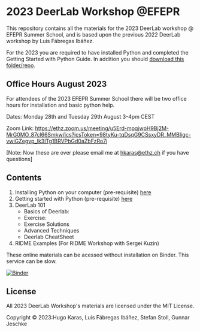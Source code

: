 # 2023 DeerLab Workshop @EFEPR

This repository contains all the materials for the 2023 DeerLab workshop @ EFEPR Summer School, and is based upon the previous 2022 DeerLab workshop by Luis Fábregas Ibáñez.

For the 2023 you are required to have installed Python and completed the Getting Started with Python Guide. In addition you should [download this folder/repo](https://github.com/JeschkeLab/DeerLabWorkshop2023/archive/refs/heads/main.zip). 

## Office Hours August 2023
For attendees of the 2023 EFEPR Summer School there will be two office hours for installation and basic python help.

Dates: Monday 28th and Tuesday 29th August 3-4pm CEST

Zoom Link: https://ethz.zoom.us/meeting/u5Erd-mpqjwpH9Bj2M-MrG0MO_87cl66Smkw/ics?icsToken=98tyKu-tqDsqG9CSsxyDR_MMBIigc-vwiGZegvp_lk3ITg1BRVPbGd0aZbFzRo7j

[Note: Now these are over please email me at hkaras@ethz.ch if you have questions]

## Contents
1. Installing Python on your computer (pre-requisite) [here](https://github.com/JeschkeLab/DeerLabWorkshop2023/blob/main/DeerLab/00-Installing-Python.md)
2. Getting started with Python (pre-requisite) [here](https://github.com/JeschkeLab/DeerLabWorkshop2023/blob/main/DeerLab/01-python-basics.ipynb)
3. DeerLab 101
     - Basics of Deerlab:   
     - Exercise:
     - Exercise Solutions
     - Advanced Techniques
     - Deerlab CheatSheet      
5. RIDME Examples (For RIDME Workshop with Sergei Kuzin)


These online materials can be acessed without installation on Binder. This service can be slow.

[![Binder](https://mybinder.org/badge_logo.svg)](https://mybinder.org/v2/gh/JeschkeLab/DeerLabWorkshop2023/main)

## License

All 2023 DeerLab Workshop's materials are licensed under the MIT License.

Copyright © 2023:Hugo Karas, Luis Fábregas Ibáñez, Stefan Stoll, Gunnar Jeschke
